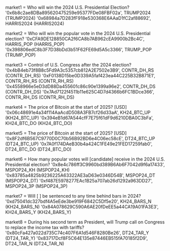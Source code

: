 market1 = Who will win the 2024 U.S. Presidential Election?
'0x6b8c2ae8DBa895620475259e95377FDe08FBF02a', TRUMP2024 (TRUMP2024)
'0x68984a7D283fF918e530368E6AAaD1fC2af88692', HARRIS2024 (HARRIS2024)


market2 = Who will win the popular vote in the 2024 U.S. Presidential election?
'0xCFA9DE128850CA2f6CA8b7AB962cEA9900b2Bc4C', HARRIS_POP (HARRIS_POP)
'0x398806edC8b3F7D38bDd3b51F62FE69d5A5c3366', TRUMP_POP (TRUMP_POP)


market3 = Control of U.S. Congress after the 2024 election?
'0x4bB4eb73f8B8c5Fd9A3c5357cb812A2E7502e3B9', CONTR_DH_RS (CONTR_DH_RS)
'0xF0138D15be0D339A5faf423ea44C225B32B871E1', CONTR_RH_RS (CONTR_RH_RS)
'0x4558966e5eD3dD88Da455601c86c90e1399a96e2', CONTR_DH_DS (CONTR_DH_DS)
'0x7Ad7122f4511b11e625C4D7d4366b6FC1BDce366', CONTR_RH_DS (CONTR_RH_DS)


market4 = The price of Bitcoin at the start of 2025? [USD]
'0x06c48691e4a34f114AaAcdD508A3FB7cf26d33aA', KH24_BTC_UP (KH24_BTC_UP)
'0x394eB1d67A544cfF7E75f61dF9d6210DBA0C3bFa', KH24_BTC_DO (KH24_BTC_DO)


market5 = The price of Bitcoin at the start of 2025? [USD]
'0x8F2df6B567C9770D0C70b56B92BD6e4C06ec58cE', DT24_BTC_UP (DT24_BTC_UP)
'0x7A0f174DAeB30b4a424C1FE49e21FED17259fab0', DT24_BTC_DO (DT24_BTC_DO)


market6 = How many popular votes will [candidate] receive in the 2024 U.S. Presidential election?
'0x8e4c786ff3C9960bd389B6Ab6F7042d9f6a17433', MSPOP24_KH (MSPOP24_KH)
'0x83785a4825b9236225A63322AE3aD63e0346D54B', MSPOP24_DT (MSPOP24_DT)
'0xf487E5978277EAc1B25a707ab26d1292a963DD27', MSPOP24_3P (MSPOP24_3P)


market7 = Will [ ] be sentenced to any time behind bars in 2024?
'0xd75041dc327bdf4A5eEde3be919F6842C5Df5e20', KH24_BARS_N (KH24_BARS_N)
'0x84A078629C590A6AE20fDeEE5a44CA19A01FA3E3', KH24_BARS_Y (KH24_BARS_Y)


market8 = During his second term as President, will Trump call on Congress to replace the income tax with tariffs?
'0x80cFa427a022d735C74c407F6A1d546F8280Be26', DT24_TAR_Y (DT24_TAR_Y)
'0x83717Dcf8F5C64E135e87446EB515fA70185f2D9', DT24_TAR_N (DT24_TAR_N)